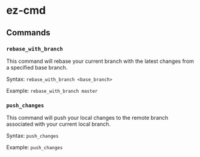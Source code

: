 # ez-cmd

## Commands

### `rebase_with_branch`

This command will rebase your current branch with the latest changes from a specified base branch.

Syntax: `rebase_with_branch <base_branch>`

Example: `rebase_with_branch master`

### `push_changes`

This command will push your local changes to the remote branch associated with your current local branch.

Syntax: `push_changes`

Example: `push_changes`
